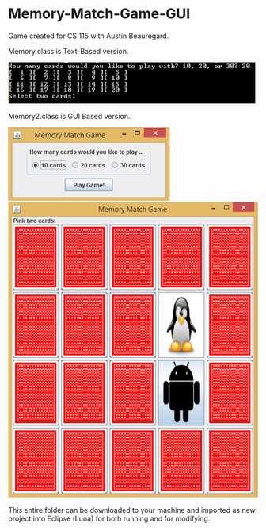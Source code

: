 # Memory-Match-Game-GUI
Game created for CS 115 with Austin Beauregard. 

Memory.class is Text-Based version.

![Text based](textbased.png) 

Memory2.class is GUI Based version. 

![GUI based](GUIbased.png)
![GUI based](GUIbased2.png)

This entire folder can be downloaded to your machine and imported as new project into Eclipse (Luna) for both running and for modifying. 
